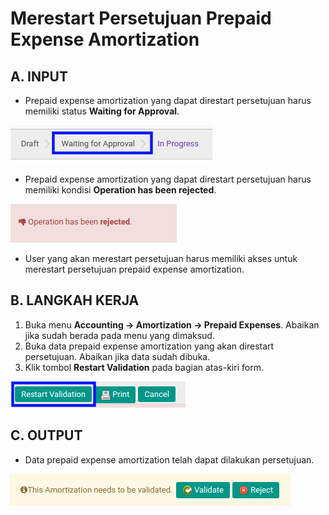 # Merestart Persetujuan Prepaid Expense Amortization

## A. INPUT

* Prepaid expense amortization yang dapat direstart persetujuan harus memiliki status **Waiting for Approval**.

![](../../img/prepaid-expense-amortization/status-waiting-for-approval.png)

* Prepaid expense amortization yang dapat direstart persetujuan harus memiliki kondisi **Operation has been rejected**.

![](../../img/prepaid-expense-amortization/output-ditolak.png)

* User yang akan merestart persetujuan harus memiliki akses untuk merestart persetujuan prepaid expense amortization.

## B. LANGKAH KERJA

1. Buka menu **Accounting -> Amortization -> Prepaid Expenses**. Abaikan jika sudah berada pada menu yang dimaksud.
2. Buka data prepaid expense amortization yang akan direstart persetujuan. Abaikan jika data sudah dibuka.
3. Klik tombol **Restart Validation** pada bagian atas-kiri form.

![](../../img/prepaid-expense-amortization/tombol-restart-validation.png)

## C. OUTPUT

* Data prepaid expense amortization telah dapat dilakukan persetujuan.

![](../../img/prepaid-expense-amortization/output-restart-persetujuan.png)
